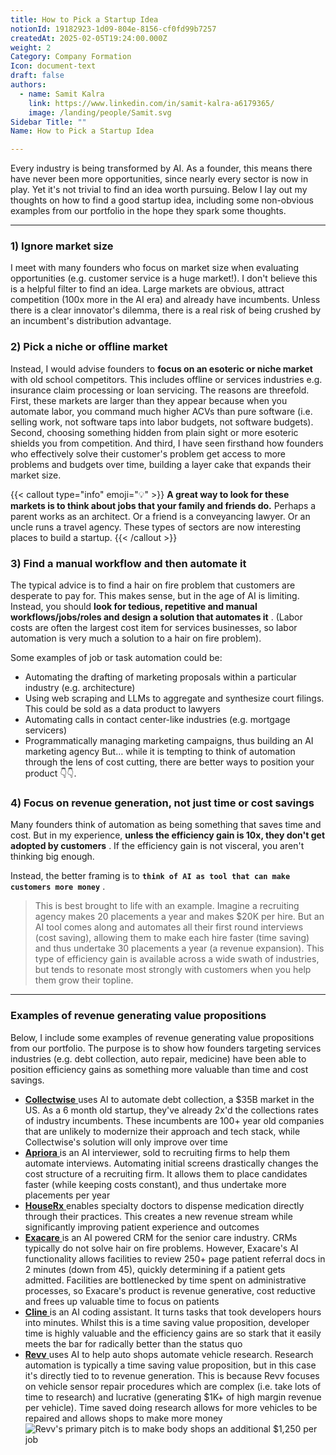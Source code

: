 ```yaml
---
title: How to Pick a Startup Idea
notionId: 19182923-1d09-804e-8156-cf0fd99b7257
createdAt: 2025-02-05T19:24:00.000Z
weight: 2
Category: Company Formation
Icon: document-text
draft: false
authors:
  - name: Samit Kalra
    link: https://www.linkedin.com/in/samit-kalra-a6179365/
    image: /landing/people/Samit.svg
Sidebar Title: ""
Name: How to Pick a Startup Idea

---
```




Every industry is being transformed by AI. As a founder, this means there have never been more opportunities, since nearly every sector is now in play. Yet it's not trivial to find an idea worth pursuing. Below I lay out my thoughts on how to find a good startup idea, including some non-obvious examples from our portfolio in the hope they spark some thoughts.

---


### 1) Ignore market size


I meet with many founders who focus on market size when evaluating opportunities (e.g. customer service is a huge market!). I don't believe this is a helpful filter to find an idea. Large markets are obvious, attract competition (100x more in the AI era) and already have incumbents. Unless there is a clear innovator's dilemma, there is a real risk of being crushed by an incumbent's distribution advantage.

###  **2) Pick a niche or offline market** 


Instead, I would advise founders to  **focus on an esoteric or niche market**  with old school competitors. This includes offline or services industries e.g. insurance claim processing or loan servicing. The reasons are threefold. First, these markets are larger than they appear because when you automate labor, you command much higher ACVs than pure software (i.e. selling work, not software taps into labor budgets, not software budgets). Second, choosing something hidden from plain sight or more esoteric shields you from competition. And third, I have seen firsthand how founders who effectively solve their customer's problem get access to more problems and budgets over time, building a layer cake that expands their market size.

{{< callout type="info" emoji="💡" >}}
 **A great way to look for these markets is to think about jobs that your family and friends do.**  Perhaps a parent works as an architect. Or a friend is a conveyancing lawyer. Or an uncle runs a travel agency. These types of sectors are now interesting places to build a startup.
{{< /callout >}}


###  **3) Find a manual workflow and then automate it** 


The typical advice is to find a hair on fire problem that customers are desperate to pay for. This makes sense, but in the age of AI is limiting. Instead, you should  **look for tedious, repetitive and manual workflows/jobs/roles and design a solution that automates it** . (Labor costs are often the largest cost item for services businesses, so labor automation is very much a solution to a hair on fire problem). 

Some examples of job or task automation could be: 

- Automating the drafting of marketing proposals within a particular industry (e.g. architecture)
- Using web scraping and LLMs to aggregate and synthesize court filings. This could be sold as a data product to lawyers
- Automating calls in contact center-like industries (e.g. mortgage servicers)
- Programmatically managing marketing campaigns, thus building an AI marketing agency
But… while it is tempting to think of automation through the lens of cost cutting, there are better ways to position your product 👇👇.

###  **4) Focus on revenue generation, not just time or cost savings** 


Many founders think of automation as being something that saves time and cost. But in my experience,  **unless the efficiency gain is 10x, they don't get adopted by customers** . If the efficiency gain is not visceral, you aren't thinking big enough.

Instead, the better framing is to  **`think of AI as tool that can make customers more money`** .

> This is best brought to life with an example. Imagine a recruiting agency makes 20 placements a year and makes $20K per hire. But an AI tool comes along and automates all their first round interviews (cost saving), allowing them to make each hire faster (time saving) and thus undertake 30 placements a year (a revenue expansion). This type of efficiency gain is available across a wide swath of industries, but tends to resonate most strongly with customers when you help them grow their topline. 


---


###  **Examples of revenue generating value propositions** 


Below, I include some examples of revenue generating value propositions from our portfolio. The purpose is to show how founders targeting services industries (e.g. debt collection, auto repair, medicine) have been able to position efficiency gains as something more valuable than time and cost savings.

- [ **Collectwise** ](https://collectwise.com/) uses AI to automate debt collection, a $35B market in the US. As a 6 month old startup, they've already 2x'd the collections rates of industry incumbents. These incumbents are 100+ year old companies that are unlikely to modernize their approach and tech stack, while Collectwise's solution will only improve over time
- [ **Apriora** ](https://www.apriora.ai/) is an AI interviewer, sold to recruiting firms to help them automate interviews. Automating initial screens drastically changes the cost structure of a recruiting firm. It allows them to place candidates faster (while keeping costs constant), and thus undertake more placements per year
- [ **HouseRx** ](https://houserx.com/) enables specialty doctors to dispense medication directly through their practices. This creates a new revenue stream while significantly improving patient experience and outcomes
- [ **Exacare** ](https://www.exacare.com/) is an AI powered CRM for the senior care industry. CRMs typically do not solve hair on fire problems. However, Exacare's AI functionality allows facilities to review 250+ page patient referral docs in 2 minutes (down from 45), quickly determining if a patient gets admitted. Facilities are bottlenecked by time spent on administrative processes, so Exacare's product is revenue generative, cost reductive and frees up valuable time to focus on patients
- [ **Cline** ](https://cline.bot/) is an AI coding assistant. It turns tasks that took developers hours into minutes. Whilst this is a time saving value proposition, developer time is highly valuable and the efficiency gains are so stark that it easily meets the bar for radically better than the status quo
- [ **Revv** ](https://www.revvhq.com/) uses AI to help auto shops automate vehicle research. Research automation is typically a time saving value proposition, but in this case it's directly tied to to revenue generation. This is because Revv focuses on vehicle sensor repair procedures which are complex (i.e. take lots of time to research) and lucrative (generating $1K+ of high margin revenue per vehicle). Time saved doing research allows for more vehicles to be repaired and allows shops to make more money
![Revv's primary pitch is to make body shops an additional $1,250 per job](https://prod-files-secure.s3.us-west-2.amazonaws.com/52e751b5-230f-4649-8c4e-0224e58da4f9/370e296b-f1ec-4862-970d-c6e37079c7a0/Screen_Shot_2025-02-02_at_1.08.01_PM.png?X-Amz-Algorithm=AWS4-HMAC-SHA256&X-Amz-Content-Sha256=UNSIGNED-PAYLOAD&X-Amz-Credential=ASIAZI2LB466YWDUMVNO%2F20251004%2Fus-west-2%2Fs3%2Faws4_request&X-Amz-Date=20251004T232051Z&X-Amz-Expires=3600&X-Amz-Security-Token=IQoJb3JpZ2luX2VjEM7%2F%2F%2F%2F%2F%2F%2F%2F%2F%2FwEaCXVzLXdlc3QtMiJHMEUCIQCacV9XtRjTWtOM1mk9H6jdccak%2FYd31sPeIl8qyZ%2FC2wIgTJ6F0%2F31LycWi4wNrsxRpSPu5mVdLY%2FwlqK81B1oCywq%2FwMIZxAAGgw2Mzc0MjMxODM4MDUiDIFPGj4e49nXVoWj7SrcA%2B6UDFfeszVyjC8%2BV8r%2FSu2J29banYDYUhlEJvAUp%2FsrOE%2FuR38slt4o2GLNT5MwFS2w39ugMoOy6OsLRVgsw508xwPwZ8MOnFwSikpbCyT6hZscwCeai4sqIk72ypZuEXviGHEuTuiggez8S1DF2aT6N6%2FL%2BrzNkWo%2BJNDNZqktn34kScMfxzvUlBMuydXc01qk5nsOrRt%2B3%2FnsfNJ0VSasGqLB6snJujiaG7%2F5FqmBDKJEGM3LiP4j6yXqaIG1BbO0vFpN89UuFnXXmv7ITmythf6xSZtjD6X0EbpcgUiKXfI0L3yxE%2BWhJYFUnWDgrPDDwdBf8%2B9HTek8a1fJfwyqI%2F9ft1PNHjCo6M5Sx0W0pkJhoQQSV%2F3TGGi2ypsUBCl9xVIM8xrF3uc0lRIC3uNIFpmfjQ6ua%2BFJDdLc13aKSHR4bBZnjfPCX%2F7z6tH5rc83enlNwWZ5QrDn8NBqc1oxQHY1%2F8%2B7TMhf2TCMDXj2n0SdApNjfdMAOLwT1gESrC%2FfzD%2B2Yb1EgT8GI4A8VhQJnTFlXNMa9D0HUBKk5MefTUWSX0SNL7gGMUkCDtXbhD0kIiAcVgjPEMfX7yuyDNpDkiGFhiFijuYDEFY8B8zmQokxBKroY6dM3r7gMLqyhscGOqUB93h9EAapfgFJhvD1YQ%2BM4kbC6AuxuOxww8v0bsqzXBLkTB%2BIWeEveqaFcHtWzCnFf%2BHj1cW9KRm7P5p7teUeAa4SGP5Hs6JCop%2FNVqYJE%2Fn7gFs%2BccnNtpUrpuVyon3WrtOk%2FilKW8CvHLG%2B68tBgjXWw%2FsTE8mYj3EpHVF2ccrYYKMP9jlmfPMBfAIDjCPTZfT3a6EO3UQlOBecinbFDxlhxF%2FL&X-Amz-Signature=33345107dec085a023e8487b661cc0f2f5cdfcabbd03fa88e5151ed5816eb9cb&X-Amz-SignedHeaders=host&x-amz-checksum-mode=ENABLED&x-id=GetObject)

